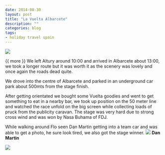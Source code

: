 ```yaml
---
date: 2014-08-30
layout: post
title: "La Vuelta Albarcete"
description: ""
categories: blog 
tags:
- holiday travel spain 
---
```


<!--start excerpt-->
![](/images/2014/2014-08-30-la-vuelta-albarcete.jpg)

{{ more }}
We left Altury around 10:00 and arrived in Albarcete about 13:00, we took a longer route but it was worth it as the scenery was lovely and once again the roads dead quite.

We drove into the centre of Albarcete and parked in an underground car park about 500mts from the stage finish.

After getting orientated we bought some Vuelta goodies and went to get something to eat in a nearby bar, we took up position on the 50 meter line and watched the race unfold on the big screen while collecting loads of pruck from the publicity caravan. The stage was very hard due to strong cross wind and was won by Nasa Buhama of FDJ.

While walking around Flo seen Dan Martin getting into a team car and was able to get a photo, he sure look tired, we also got the stage winner.
![](/images/2014/2014-08-30-la-vuelta-albarcete1.jpg)
**Dan Martin**

![](/images/2014/2014-08-30-la-vuelta-albarcete3.jpg)
